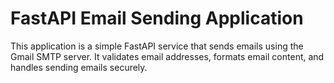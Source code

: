 # FastAPI Email Sending Application

This application is a simple FastAPI service that sends emails using the Gmail SMTP server. It validates email addresses, formats email content, and handles sending emails securely.
